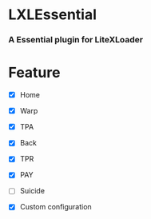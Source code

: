 # LXLEssential
### A Essential plugin for LiteXLoader

# Feature
- [x]  Home

- [x]  Warp

- [x]  TPA

- [x]  Back

- [x]  TPR

- [x]  PAY

- [ ]  Suicide

- [x]  Custom configuration
